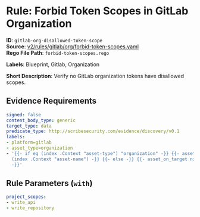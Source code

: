 # Rule: Forbid Token Scopes in GitLab Organization

**ID**: `gitlab-org-disallowed-token-scope`  
**Source**: [v2/rules/gitlab/org/forbid-token-scopes.yaml](scribe-public/sample-policies.git/v2/rules/gitlab/org/forbid-token-scopes.yaml)  
**Rego File Path**: `forbid-token-scopes.rego`  

**Labels**: Blueprint, Gitlab, Organization

**Short Description**: Verify no GitLab organization tokens have disallowed scopes.

## Evidence Requirements

```yaml
signed: false
content_body_type: generic
target_type: data
predicate_type: http://scribesecurity.com/evidence/discovery/v0.1
labels:
- platform=gitlab
- asset_type=organization
- '{{- if eq (index .Context "asset-type") "organization" -}} {{- asset_on_target
  (index .Context "asset-name") -}} {{- else -}} {{- asset_on_target nil -}} {{- end
  -}}'
```
## Rule Parameters (`with`)

```yaml
project_scopes:
- write_api
- write_repository
```
